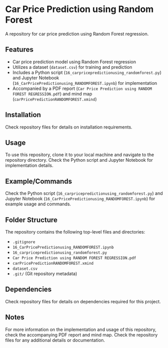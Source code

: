 # Car Price Prediction using Random Forest
A repository for car price prediction using Random Forest regression.

## Features
* Car price prediction model using Random Forest regression
* Utilizes a dataset (`dataset.csv`) for training and prediction
* Includes a Python script (`16_carpricepredictionusing_randomforest.py`) and Jupyter Notebook (`16_CarPricePredictionusing_RANDOMFOREST.ipynb`) for implementation
* Accompanied by a PDF report (`Car Price Prediction using RANDOM FOREST REGRESSION.pdf`) and mind map (`carPricePredictionRANDOMFOREST.xmind`)

## Installation
Check repository files for details on installation requirements.

## Usage
To use this repository, clone it to your local machine and navigate to the repository directory. Check the Python script and Jupyter Notebook for implementation details.

## Example/Commands
Check the Python script (`16_carpricepredictionusing_randomforest.py`) and Jupyter Notebook (`16_CarPricePredictionusing_RANDOMFOREST.ipynb`) for example usage and commands.

## Folder Structure
The repository contains the following top-level files and directories:
* `.gitignore`
* `16_CarPricePredictionusing_RANDOMFOREST.ipynb`
* `16_carpricepredictionusing_randomforest.py`
* `Car Price Prediction using RANDOM FOREST REGRESSION.pdf`
* `carPricePredictionRANDOMFOREST.xmind`
* `dataset.csv`
* `.git/` (Git repository metadata)

## Dependencies
Check repository files for details on dependencies required for this project.

## Notes
For more information on the implementation and usage of this repository, check the accompanying PDF report and mind map. Check the repository files for any additional details or documentation.